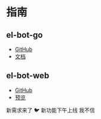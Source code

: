 # 指南

## el-bot-go

- [GitHub](https://github.com/ElpsyCN/el-bot-go)
- [文档](/go/)

## el-bot-web

- [GitHub](https://github.com/ElpsyCN/el-bot-web)
- [预览](https://bot.elpsy.cn)

<chat-panel title="聊天记录">
  <chat-message :id="910426929" nickname="云游君" >新需求来了</chat-message>
  <chat-message nickname="ADD-SP" avatar="https://cdn.jsdelivr.net/gh/YunYouJun/cdn/img/avatar/none.jpg">🐦 新功能下午上线</chat-message>
  <chat-message nickname="云">我不信</chat-message>
</chat-panel>
